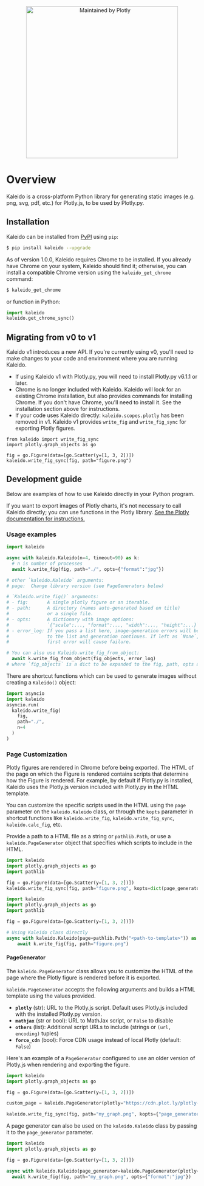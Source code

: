 
<div align="center">
  <a href="https://dash.plotly.com/project-maintenance">
    <img src="https://dash.plotly.com/assets/images/maintained-by-plotly.png"
    width="400px" alt="Maintained by Plotly">
  </a>
</div>

# Overview

Kaleido is a cross-platform Python library for generating static images (e.g. png, svg, pdf, etc.) for Plotly.js, to be used by Plotly.py.

## Installation

Kaleido can be installed from [PyPI](https://pypi.org/project/kaleido) using `pip`:

```bash
$ pip install kaleido --upgrade
```

As of version 1.0.0, Kaleido requires Chrome to be installed. If you already have Chrome on your system, Kaleido should find it; otherwise, you can install a compatible Chrome version using the `kaleido_get_chrome` command:

```bash
$ kaleido_get_chrome
```

or function in Python:

```python
import kaleido
kaleido.get_chrome_sync()
```

## Migrating from v0 to v1

Kaleido v1 introduces a new API. If you're currently using v0, you'll need to make changes to your code and environment where you are running Kaleido.

- If using Kaleido v1 with Plotly.py, you will need to install Plotly.py v6.1.1 or later.
- Chrome is no longer included with Kaleido. Kaleido will look for an existing Chrome installation, but also provides commands for installing Chrome. If you don't have Chrome, you'll need to install it. See the installation section above for instructions.
- If your code uses Kaleido directly: `kaleido.scopes.plotly` has been removed in v1. Kaleido v1 provides `write_fig` and `write_fig_sync` for exporting Plotly figures.
```
from kaleido import write_fig_sync
import plotly.graph_objects as go

fig = go.Figure(data=[go.Scatter(y=[1, 3, 2])])
kaleido.write_fig_sync(fig, path="figure.png")
```

## Development guide

Below are examples of how to use Kaleido directly in your Python program.

If you want to export images of Plotly charts, it's not necessary to call Kaleido directly; you can use functions in the Plotly library. [See the Plotly documentation for instructions.](https://plotly.com/python/static-image-export/)

### Usage examples

```python
import kaleido

async with kaleido.Kaleido(n=4, timeout=90) as k:
  # n is number of processes
  await k.write_fig(fig, path="./", opts={"format":"jpg"})

# other `kaleido.Kaleido` arguments:
# page:  Change library version (see PageGenerators below)

# `Kaleido.write_fig()` arguments:
# - fig:       A single plotly figure or an iterable.
# - path:      A directory (names auto-generated based on title)
#              or a single file.
# - opts:      A dictionary with image options:
#              `{"scale":..., "format":..., "width":..., "height":...}`
# - error_log: If you pass a list here, image-generation errors will be appended
#              to the list and generation continues. If left as `None`, the
#              first error will cause failure.

# You can also use Kaleido.write_fig_from_object:
  await k.write_fig_from_object(fig_objects, error_log)
# where `fig_objects` is a dict to be expanded to the fig, path, opts arguments.
```

There are shortcut functions which can be used to generate images without creating a `Kaleido()` object:

```python
import asyncio
import kaleido
asyncio.run(
  kaleido.write_fig(
    fig,
    path="./",
    n=4
  )
)
```

### Page Customization

Plotly figures are rendered in Chrome before being exported. The HTML of the page on which the Figure is rendered contains scripts that determine how the Figure is rendered. For example, by default if Plotly.py is installed, Kaleido uses the Plotly.js version included with Plotly.py in the HTML template. 

You can customize the specific scripts used in the HTML using the `page` parameter on the `kaleido.Kaleido` class, or through the `kopts` parameter in shortcut functions like `kaleido.write_fig`, `kaleido.write_fig_sync`, `kaleido.calc_fig`, etc.

Provide a path to a HTML file as a string or `pathlib.Path`, or use a `kaleido.PageGenerator` object that specifies which scripts to include in the HTML.

```python
import kaleido
import plotly.graph_objects as go
import pathlib

fig = go.Figure(data=[go.Scatter(y=[1, 3, 2])])
kaleido.write_fig_sync(fig, path="figure.png", kopts=dict(page_generator=pathlib.Path("<path-to-template>")))
```

```python
import kaleido
import plotly.graph_objects as go
import pathlib

fig = go.Figure(data=[go.Scatter(y=[1, 3, 2])])

# Using Kaleido class directly
async with kaleido.Kaleido(page=pathlib.Path("<path-to-template>")) as k:
    await k.write_fig(fig, path="figure.png")
```

#### PageGenerator

The `kaleido.PageGenerator` class allows you to customize the HTML of the page where the Plotly figure is rendered before it is exported. 

`kaleido.PageGenerator` accepts the following arguments and builds a HTML template using the values provided.

- **`plotly`** (str): URL to the Plotly.js script. Default uses Plotly.js included with the installed Plotly.py version. 
- **`mathjax`** (str or bool): URL to MathJax script, or `False` to disable
- **`others`** (list): Additional script URLs to include (strings or `(url, encoding)` tuples)
- **`force_cdn`** (bool): Force CDN usage instead of local Plotly (default: `False`)

Here's an example of a `PageGenerator` configured to use an older version of Plotly.js when rendering and exporting the figure.

```python
import kaleido
import plotly.graph_objects as go

fig = go.Figure(data=[go.Scatter(y=[1, 3, 2])])

custom_page = kaleido.PageGenerator(plotly="https://cdn.plot.ly/plotly-2.0.0.min.js")

kaleido.write_fig_sync(fig, path="my_graph.png", kopts={"page_generator": custom_page})
```

A page generator can also be used on the `kaleido.Kaleido` class by passing it to the `page_generator` parameter. 

```python
import kaleido
import plotly.graph_objects as go

fig = go.Figure(data=[go.Scatter(y=[1, 3, 2])])

async with kaleido.Kaleido(page_generator=kaleido.PageGenerator(plotly="https://cdn.plot.ly/plotly-2.0.0.min.js")) as k:
  await k.write_fig(fig, path="my_graph.png", opts={"format":"jpg"})
```
